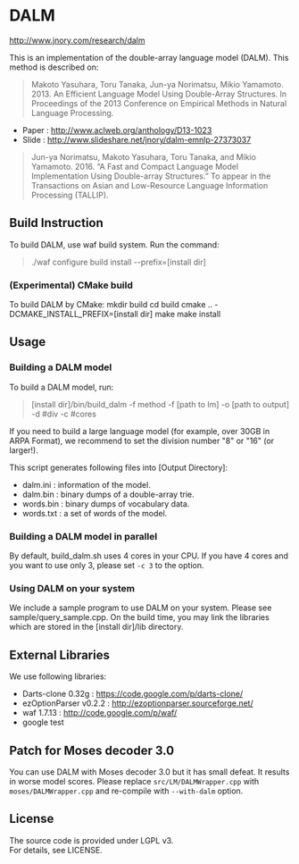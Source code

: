# DALM
<http://www.jnory.com/research/dalm>

This is an implementation of the double-array language model (DALM).
This method is described on:
> Makoto Yasuhara, Toru Tanaka, Jun-ya Norimatsu, Mikio Yamamoto. 2013. An Efficient Language Model Using Double-Array Structures. In Proceedings of the 2013 Conference on Empirical Methods in Natural Language Processing.

* Paper : <http://www.aclweb.org/anthology/D13-1023>
* Slide : <http://www.slideshare.net/jnory/dalm-emnlp-27373037>

> Jun-ya Norimatsu, Makoto Yasuhara, Toru Tanaka, and Mikio Yamamoto. 2016. “A Fast and Compact Language Model Implementation Using Double-array Structures.” To appear in the Transactions on Asian and Low-Resource Language Information Processing (TALLIP). 


## Build Instruction
To build DALM, use waf build system.
Run the command:
> ./waf configure build install --prefix=[install dir]


### (Experimental) CMake build
To build DALM by CMake:
  mkdir build
  cd build
  cmake .. -DCMAKE_INSTALL_PREFIX=[install dir]
  make
  make install

## Usage
### Building a DALM model
To build a DALM model, run:
> [install dir]/bin/build_dalm -f method -f [path to lm] -o [path to output] -d #div -c #cores

If you need to build a large language model (for example, over 30GB in ARPA Format),
we recommend to set the division number "8" or "16" (or larger!).

This script generates following files into [Output Directory]:

* dalm.ini : information of the model.
* dalm.bin : binary dumps of a double-array trie.
* words.bin : binary dumps of vocabulary data.
* words.txt : a set of words of the model.

### Building a DALM model in parallel
By default, build_dalm.sh uses 4 cores in your CPU.
If you have 4 cores and you want to use only 3, please set `-c 3` to the option.

### Using DALM on your system
We include a sample program to use DALM on your system.
Please see sample/query_sample.cpp.
On the build time, you may link the libraries which are stored in the [install dir]/lib directory.

## External Libraries
We use following libraries:

* Darts-clone 0.32g : <https://code.google.com/p/darts-clone/>
* ezOptionParser v0.2.2 : <http://ezoptionparser.sourceforge.net/>
* waf 1.7.13 : <http://code.google.com/p/waf/>
* google test

## Patch for Moses decoder 3.0
You can use DALM with Moses decoder 3.0 but it has small defeat. It results in worse model scores.
Please replace `src/LM/DALMWrapper.cpp` with `moses/DALMWrapper.cpp` and re-compile with `--with-dalm` option.

## License
The source code is provided under LGPL v3.  
For details, see LICENSE.
